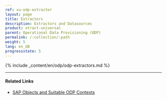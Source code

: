 ```yaml
---
ref: xu-odp-extractor
layout: page
title: Extractors
description: Extractors and Datasources
product: xtract-universal
parent: Operational Data Provisioning (ODP)
permalink: /:collection/:path
weight: 5
lang: en_GB
progressstate: 5
---
```


{% include _content/en/odp/odp-extractors.md %} 

****
#### Related Links
- [SAP Objects and Suitable ODP Contexts](../odp/#about-xtract-odp)

